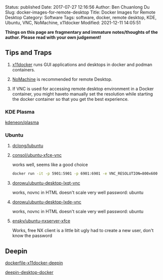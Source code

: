 Status: published
Date: 2017-07-27 12:16:56
Author: Ben Chuanlong Du
Slug: docker-images-for-remote-desktop
Title: Docker Images for Remote Desktop
Category: Software
Tags: software, docker, remote desktop, KDE, Ubuntu, VNC, NoMachine, x11docker
Modified: 2021-12-11 14:05:51

**Things on this page are fragmentary and immature notes/thoughts of the author. Please read with your own judgement!**

## Tips and Traps

1. [x11docker](https://github.com/mviereck/x11docker)
    runs GUI applications and desktops in docker and podman containers. 

2. [NoMachine](http://www.legendu.net/misc/blog/remote-desktop-using-nomachine-on-linux)
    is recommended for remote Desktop.

2. If VNC is used for accessing remote desktop environment in a Docker container,
    you might haveto manually set the resolution while starting the docker container 
    so that you get the best experience.

### KDE Plasma

[kdeneon/plasma](https://hub.docker.com/r/kdeneon/plasma/)

### Ubuntu

1. [dclong/lubuntu](https://hub.docker.com/r/dclong/lubuntu/)


1. [consol/ubuntu-xfce-vnc](https://store.docker.com/community/images/consol/ubuntu-xfce-vnc)

    works well, seems like a good choice
    ```bash
    docker run -it -p 5901:5901 -p 6901:6901 -e VNC_RESOLUTION=800x600 consol/ubuntu-xfce-vnc
    ```

2. [dorowu/ubuntu-desktop-lxqt-vnc](https://store.docker.com/community/images/dorowu/ubuntu-desktop-lxde-vnc)

    works, novnc in HTML doesn't scale very well
    password: ubuntu

3. [dorowu/ubuntu-desktop-lxde-vnc](https://store.docker.com/community/images/dorowu/ubuntu-desktop-lxde-vnc)

    works, novnc in HTML doesn't scale very well
    password: ubuntu

1. [ensky/ubuntu-nxserver-xfce](https://store.docker.com/community/images/ensky/ubuntu-nxserver-xfce)

    Works, free NX client is a little bit ugly
    had to create a new user, don't know the password

## Deepin

[dockerfile-x11docker-deepin](https://github.com/mviereck/dockerfile-x11docker-deepin)

[deepin-desktop-docker](https://gitee.com/daze456/deepin-desktop-docker)
